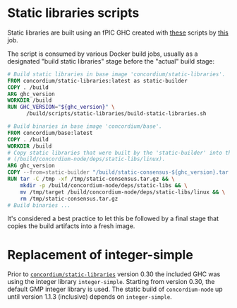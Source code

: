 # Static libraries scripts

Static libraries are built using an fPIC GHC created with
[these](https://gitlab.com/Concordium/devops/-/tree/master/fpic) scripts by
[this](http://jenkins.internal.concordium.com/job/fpic-ghc_jenkinsfile/) job.

The script is consumed by various Docker build jobs, usually as a designated "build static libraries" stage
before the "actual" build stage:

```dockerfile
# Build static libraries in base image 'concordium/static-libraries'.
FROM concordium/static-libraries:latest as static-builder
COPY . /build
ARG ghc_version
WORKDIR /build
RUN GHC_VERSION="${ghc_version}" \
      /build/scripts/static-libraries/build-static-libraries.sh

# Build binaries in base image 'concordium/base'.
FROM concordium/base:latest
COPY . /build
WORKDIR /build
# Copy static libraries that were built by the 'static-builder' into the correct place
# (/build/concordium-node/deps/static-libs/linux).
ARG ghc_version
COPY --from=static-builder "/build/static-consensus-${ghc_version}.tar.gz" /tmp/static-consensus.tar.gz
RUN tar -C /tmp -xf /tmp/static-consensus.tar.gz && \
    mkdir -p /build/concordium-node/deps/static-libs && \
    mv /tmp/target /build/concordium-node/deps/static-libs/linux && \
    rm /tmp/static-consensus.tar.gz
# Build binaries ...
```

It's considered a best practice to let this be followed by a final stage that copies the build artifacts into a fresh image.

# Replacement of integer-simple

Prior to [`concordium/static-libraries`](https://hub.docker.com/r/concordium/static-libraries/tags) version 0.30
the included GHC was using the integer library `integer-simple`.
Starting from version 0.30, the default GMP integer library is used.
The static build of `concordium-node` up until version 1.1.3 (inclusive) depends on `integer-simple`.
